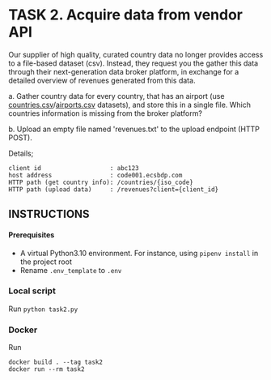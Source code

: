 # TASK 2. Acquire data from vendor API

Our supplier of high quality, curated country data no longer provides access to a file-based dataset (csv). Instead, they request you the gather this data through their next-generation data broker platform, in exchange for a detailed overview of revenues generated from this data.

a. Gather country data for every country, that has an airport (use [countries.csv](https://sacodeassessment.blob.core.windows.net/public/countries.csv)/[airports.csv](https://sacodeassessment.blob.core.windows.net/public/airports.csv) datasets), and store this in a single file. Which countries information is missing from the broker platform?

b. Upload an empty file named 'revenues.txt' to the upload endpoint (HTTP POST).

Details;
```
client id                   : abc123
host address                : code001.ecsbdp.com
HTTP path (get country info): /countries/{iso_code}
HTTP path (upload data)     : /revenues?client={client_id}
```



## INSTRUCTIONS

#### Prerequisites
- A virtual Python3.10 environment. For instance, using `pipenv install` in the project root
- Rename `.env_template` to `.env`

### Local script
Run `python task2.py`

### Docker
Run
```
docker build . --tag task2
docker run --rm task2
```
